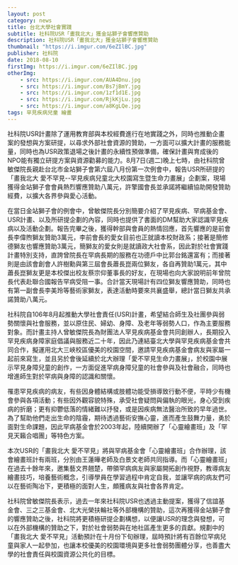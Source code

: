 ```yaml
---
layout: post
category: news
title: 台北大學社會實踐
subtitle: 社科院USR「畫我北大」獲金站獅子會響應贊助
description: 社科院USR「畫我北大」獲金站獅子會響應贊助
thumbnail: "https://i.imgur.com/6eZIlBC.jpg"
publisher: 社科院
date: 2018-08-10 
firstImg: https://i.imgur.com/6eZIlBC.jpg
otherImg:
    - src: https://i.imgur.com/AUA4Dnu.jpg
    - src: https://i.imgur.com/Bs7jBmY.jpg
    - src: https://i.imgur.com/1zf1d1E.jpg
    - src: https://i.imgur.com/RjkKjLu.jpg
    - src: https://i.imgur.com/a8KgLQe.jpg
tags: 罕見疾病兒童 繪畫
---
```


社科院USR計畫除了運用教育部與本校經費進行在地實踐之外，同時也推動企畫案的發想與方案研提，以尋求外部社會資源的贊助，一方面可以擴大計畫的服務能量，同時也為USR政策退場之後計畫的永續性預做準備，確保計畫與育成後的NPO能有獨立研提方案與資源勸募的能力。8月7日(週二)晚上七時，由社科院曾敏傑院長親赴台北市金站獅子會第六屆八月份第一次例會中，報告USR所研提的「畫我北大 愛不罕見--罕見疾病兒童北大校園寫生暨生命力畫展」企劃案，現場獲得金站獅子會會員熱烈響應贊助八萬元，許擎國會長並承諾將繼續協助開發贊助經費，以擴大各界參與愛心活動。

在當日金站獅子會的例會中，曾敏傑院長分別簡要介紹了罕見疾病、罕病基金會、USR計畫、以及所研提企劃的內容，同時也提供了書面的DM幫助大家認識罕見疾病以及活動企劃。報告完畢之後，獲得幹部與會員的熱情回應，首先響應的是前會長李偉煦獅友贊助3萬元，李前會長的愛女目前也正就讀本校財政系；接著是簡修德獅友也響應贊助3萬元，簡獅友的愛女則是就讀政大社會系，因此對於社會實踐計畫特別支持，直誇曾院長在罕病長期的服務在功德戶中比郭台銘還富有；而接著則是由該會創會人許樹勳與第三屆會長蕭長崑兩位獅友，各自再贊助1萬元，其中蕭長崑獅友更是本校傑出校友蔡宗仰董事長的好友，在現場也向大家說明前年曾院長代表赴聯合國報告罕病受阻一事。合計當天現場計有四位獅友響應贊助，同時也有第一副會長李美玲等藝術家獅友，表達活動時要來共襄盛舉，總計當日獅友共承諾贊助八萬元。

社科院自106年8月起推動大學社會責任(USR)計畫，希望結合師生及社團參與弱勢關懷與社會服務，並以原住民、婦幼、身障、及老年等弱勢人口，作為主要服務對象。而計畫主持人曾敏傑院長為財團法人罕見疾病基金會共同創辦人，長期投入罕見疾病身障家庭倡議與服務近二十年，因此乃連結臺北大學與罕見疾病基金會共同合作，擬運用北大三峽校區優美的校園空間，邀請罕見疾病基金會病友與家屬一起前來寫生，並且另於會後延續於北大辦理「愛不罕見生命力畫展」，於校園中展示罕見身障兒童的創作，一方面促進罕病身障兒童的社會參與及社會融合，同時也增進師生對於罕病與身障的認識和關懷。

罹患罕見疾病的病友，有些因身體結構或肢體功能受損導致行動不便，平時少有機會參與各項活動；有些因外觀容貌特殊，承受社會疑問與偏執的眼光，身心受到疾病的折磨；更有抑鬱低落的情緒難以抒發，或是因疾病無法醫治所致的早年過世。為了幫助他們走出生命的陰霾，期待透過藝術安撫心靈，進而產生鼓舞力量，勇於面對生命課題，因此罕病基金會於2003年起，陸續開辦了「心靈繪畫班」及「罕見天籟合唱團」等特色方案。

本次USR的「畫我北大 愛不罕見」將與罕病基金會「心靈繪畫班」合作辦理，該會繪畫班計有兩班，分別由王蓮曄老師及白景文老師共同指導。而「心靈繪畫班」在過去十餘年來，邀集藝文界翹楚，帶領罕病病友與家屬開拓創作視野，教導病友繪畫技巧，培養藝術概念，引導學員在學習過程中肯定自我，並讓罕病的病友們可以在藝術陶冶下，更積極的面對人生，頗獲病友與社會各界肯定。

社科院曾敏傑院長表示，過去一年來社科院USR也透過主動提案，獲得了信誼基金會、三之三基金會、北大光榮扶輪社等外部機構的贊助，這次再獲得金站獅子會的響應贊助之後，社科院將更積極研提企劃構想，以便讓USR的理念與發想，可以在外部機構的贊助之下，對於社會弱勢與在地社區產生更多的貢獻。規劃中的「畫我北大 愛不罕見」活動預計在十月份下旬辦理，屆時預計將有百餘位罕病兒童與家人一起參加，也讓本校優美的校園環境與更多社會弱勢團體分享，也善盡大學的社會責任與校園資源公共化的目標。

